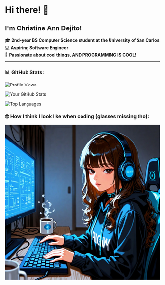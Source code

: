 # Hi there! 👋

## I'm Christine Ann Dejito!

🎓 **2nd-year BS Computer Science student at the University of San Carlos**  
💻 **Aspiring Software Engineer**  
🚀 **Passionate about cool things, AND PROGRAMMING IS COOL!**

---

### 📊 GitHub Stats:

![Profile Views](https://komarev.com/ghpvc/?username=Lycoris21&color=blue)

![Your GitHub Stats](https://github-readme-stats-git-masterrstaa-rickstaa.vercel.app/api?username=Lycoris21&show_icons=true&theme=radical)

![Top Languages](https://github-readme-stats-git-masterrstaa-rickstaa.vercel.app/api/top-langs/?username=Lycoris21&layout=compact&theme=radical)


### 🤓 How I think I look like when coding (glasses missing tho):
![Lycoris](https://github.com/Lycoris21/Lycoris21/blob/main/Lycoris.jpeg?raw=true)
